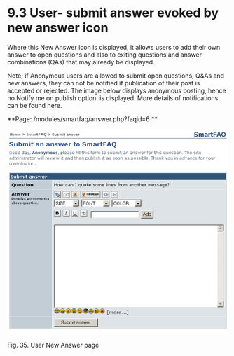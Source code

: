 # 9.3 User- submit answer evoked by  new answer icon

Where this New Answer icon is displayed, it allows users to add their own answer to open questions and also to exiting questions and answer combinations (QAs) that may already be displayed.

Note; if Anonymous users are allowed to submit open questions, Q&As and new answers, they can not be notified if publication of their post is accepted or rejected. The image below displays anonymous posting, hence no Notify me on publish option. is displayed. More details of notifications can be found here.


**Page: /modules/smartfaq/answer.php?faqid=6 **

![image001.png](../../assets/user-submit-answer.png)

Fig. 35. User New Answer page